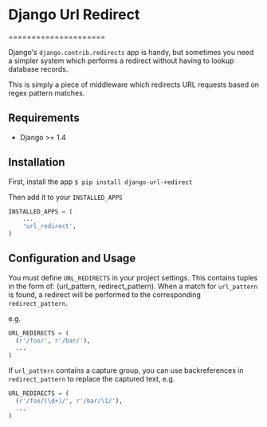 # Django Url Redirect
=====================

Django's `django.contrib.redirects` app is handy, but sometimes you need a simpler system which performs
a redirect without having to lookup database records.

This is simply a piece of middleware which redirects URL requests based on regex pattern matches.


## Requirements
* Django >= 1.4

## Installation
First, install the app
`$ pip install django-url-redirect`

Then add it to your `INSTALLED_APPS`
```python
INSTALLED_APPS = (
    ...
    'url_redirect',
)
```

## Configuration and Usage
You must define `URL_REDIRECTS` in your project settings.
This contains tuples in the form of: (url_pattern, redirect_pattern).
When a match for `url_pattern` is found, a redirect will be performed to the corresponding `redirect_pattern`.

e.g.
```python
URL_REDIRECTS = (
  (r'/foo/', r'/bar/'),
  ...
)
```

If `url_pattern` contains a capture group, you can use backreferences
in `redirect_pattern` to replace the captured text, e.g.
```python
URL_REDIRECTS = (
  (r'/foo/(\d+)/', r'/bar/\1/'),
  ...
)
```
